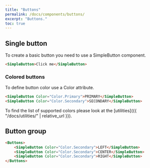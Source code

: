 ```yaml
---
title: "Buttons"
permalink: /docs/components/buttons/
excerpt: "Buttons."
toc: true
---
```


## Single button

To create a basic button you need to use a SimpleButton component.

```html
<SimpleButton>Click me</SimpleButton>
```

### Colored buttons

To define button color use a Color attribute.

```html
<SimpleButton Color="Color.Primary">PRIMARY</SimpleButton>
<SimpleButton Color="Color.Secondary">SECONDARY</SimpleButton>
```

To find the list of supported colors please look at the [utilities]({{ "/docs/utilities/" | relative_url }}).

## Button group

```html
<Buttons>
    <SimpleButton Color="Color.Secondary">LEFT</SimpleButton>
    <SimpleButton Color="Color.Secondary">CENTER</SimpleButton>
    <SimpleButton Color="Color.Secondary">RIGHT</SimpleButton>
</Buttons>
```